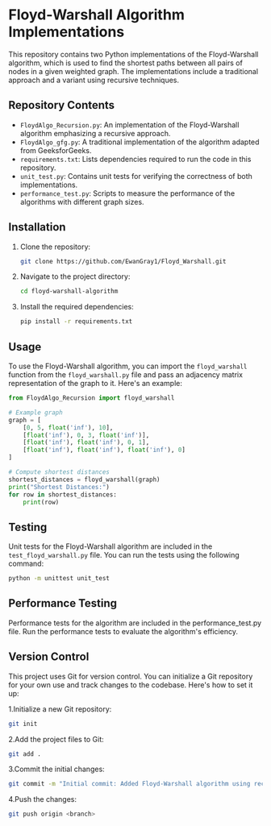 # Floyd-Warshall Algorithm Implementations

This repository contains two Python implementations of the Floyd-Warshall algorithm, which is used to find the shortest paths between all pairs of nodes in a given weighted graph. The implementations include a traditional approach and a variant using recursive techniques.

## Repository Contents

- `FloydAlgo_Recursion.py`: An implementation of the Floyd-Warshall algorithm emphasizing a recursive approach.
- `FloydAlgo_gfg.py`: A traditional implementation of the algorithm adapted from GeeksforGeeks.
- `requirements.txt`: Lists dependencies required to run the code in this repository.
- `unit_test.py`: Contains unit tests for verifying the correctness of both implementations.
- `performance_test.py`: Scripts to measure the performance of the algorithms with different graph sizes.

## Installation

1. Clone the repository:
   ```bash
   git clone https://github.com/EwanGray1/Floyd_Warshall.git
   ```

2. Navigate to the project directory:
   ```bash
   cd floyd-warshall-algorithm
   ```
   
3. Install the required dependencies:
   ```bash
   pip install -r requirements.txt
   ```

## Usage

To use the Floyd-Warshall algorithm, you can import the `floyd_warshall` function from the `floyd_warshall.py` file and pass an adjacency matrix representation of the graph to it. Here's an example:

```python
from FloydAlgo_Recursion import floyd_warshall

# Example graph
graph = [
    [0, 5, float('inf'), 10],
    [float('inf'), 0, 3, float('inf')],
    [float('inf'), float('inf'), 0, 1],
    [float('inf'), float('inf'), float('inf'), 0]
]

# Compute shortest distances
shortest_distances = floyd_warshall(graph)
print("Shortest Distances:")
for row in shortest_distances:
    print(row)
```

## Testing

Unit tests for the Floyd-Warshall algorithm are included in the `test_floyd_warshall.py` file. You can run the tests using the following command:

```bash
python -m unittest unit_test
```

## Performance Testing
Performance tests for the algorithm are included in the performance_test.py file. Run the performance tests to evaluate the algorithm's efficiency.

## Version Control
This project uses Git for version control. You can initialize a Git repository for your own use and track changes to the codebase. Here's how to set it up:

1.Initialize a new Git repository:
```bash
git init
```
2.Add the project files to Git:
```bash
git add .
```
3.Commit the initial changes:
```bash
git commit -m "Initial commit: Added Floyd-Warshall algorithm using recursion implementation"
```
4.Push the changes:
```bash
git push origin <branch>
```
